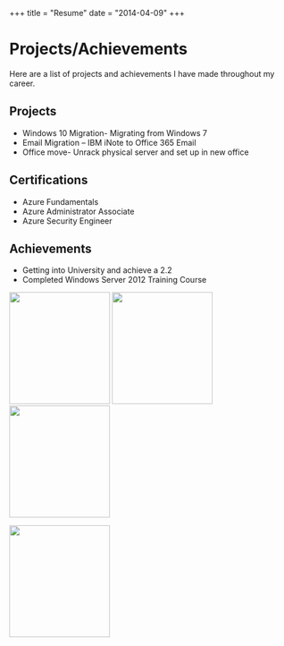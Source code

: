 +++
title = "Resume"
date = "2014-04-09"
+++
# Projects/Achievements #

Here are a list of projects and achievements I have made throughout my career. 

## Projects ## 
- Windows 10 Migration- Migrating from Windows 7 
- Email Migration – IBM iNote to Office 365 Email
- Office move- Unrack physical server and set up in new office

## Certifications ##  

- Azure Fundamentals 
- Azure Administrator Associate 
- Azure Security Engineer 

## Achievements ##  
- Getting into University and achieve a 2.2 
- Completed Windows Server 2012 Training Course 

<img src="https://imgur.com/p0CPlW3.png"  width="180" height="200" /> <img src="https://imgur.com/gr5unJ1.png" 	width="180" height="200" />  <img src="https://imgur.com/Nq87xkg.png" width="180" height="200" />

 <img src="https://imgur.com/12dW3XN.png" width="180" height="200" />